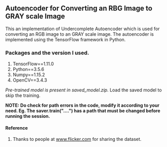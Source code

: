 ## Autoencoder for Converting an RBG Image to GRAY scale Image

This an implementation of Undercomplete Autoencoder which is used for converting an RGB image to an GRAY scale image. The autoencoder is implemented using the TensorFlow framework in Python. 

### Packages and the version I used. 

1. TensorFlow==1.11.0
2. Python==3.5.6
3. Numpy==1.15.2
4. OpenCV==3.4.3

*Pre-trained model is present in saved_model.zip.* Load the saved model to skip the training. 

**NOTE: Do check for path errors in the code, modify it according to your need. Eg. The saver.train("....") has a path that must be changed before running the session.**

#### Reference
1. Thanks to people at www.flicker.com for sharing the dataset.
